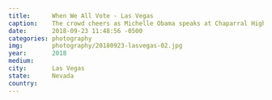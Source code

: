 ```yaml
---
title:  	When We All Vote - Las Vegas
caption:	The crowd cheers as Michelle Obama speaks at Chaparral High School
date:   	2018-09-23 11:48:56 -0500
categories: photography
img:		photography/20180923-lasvegas-02.jpg
year:		2018
medium:
city:		Las Vegas
state:		Nevada
country:
---
```

